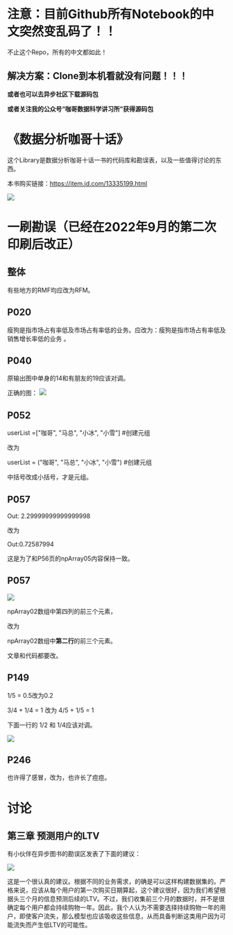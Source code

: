 # 注意：目前Github所有Notebook的中文突然变乱码了！！
不止这个Repo，所有的中文都如此！
## **解决方案**：Clone到本机看就没有问题！！！
**或者也可以去异步社区下载源码包**

**或者关注我的公众号“咖哥数据科学讲习所”获得源码包**

# 《数据分析咖哥十话》
这个Library是数据分析咖哥十话一书的代码库和勘误表，以及一些值得讨论的东西。


本书购买链接：https://item.jd.com/13335199.html

![](https://img-blog.csdnimg.cn/bce1b5ef95f342fdbd9808bc3eb563b5.png)

# 一刷勘误（已经在2022年9月的第二次印刷后改正）
## 整体
有些地方的RMF均应改为RFM。
## P020
 瘦狗是指市场占有率低及市场占有率低的业务。应改为：瘦狗是指市场占有率低及销售增长率低的业务 。

## P040
原输出图中单身的14和有朋友的19应该对调。

正确的图：
![](https://img-blog.csdnimg.cn/7d42afe3ce034ac387e6babc78caaeb8.png)

## P052
userList =["咖哥", "马总", "小冰", "小雪"] #创建元组

改为

userList = ("咖哥", "马总", "小冰", "小雪") #创建元组

中括号改成小括号，才是元组。

## P057
Out: 2.29999999999999998

改为

Out:0.72587994

这是为了和P56页的npArray05内容保持一致。
## P057
![](https://img-blog.csdnimg.cn/1d80e778092041bb8869bb4764142010.png)

npArray02数组中第四列的前三个元素，

改为

npArray02数组中**第二行**的前三个元素。

文章和代码都要改。
## P149
1/5 = 0.5改为0.2

3/4 + 1/4 = 1 改为 4/5 + 1/5 = 1

下面一行的 1/2 和 1/4应该对调。

![](https://img-blog.csdnimg.cn/7db8cb5efb1e4037bd6b29d4cf7cb3ba.png)

## P246

也许得了感冒，改为，也许长了痘痘。


# 讨论

## 第三章 预测用户的LTV

有小伙伴在异步图书的勘误区发表了下面的建议：

![](https://img-blog.csdnimg.cn/7e28cce8124d44249a19c51fb3ead75d.jpeg)

这是一个很认真的建议。根据不同的业务需求，的确是可以这样构建数据集的。严格来说，应该从每个用户的第一次购买日期算起，这个建议很好，因为我们希望根据头三个月的信息预测后续的LTV。不过，我们收集前三个月的数据时，并不是很确定每个用户都会持续购物一年。因此，我个人认为不需要选择持续购物一年的用户，即使客户流失，那么模型也应该吸收这些信息，从而具备判断这类用户因为可能流失而产生低LTV的可能性。
